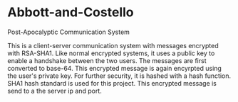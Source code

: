 # Abbott-and-Costello
Post-Apocalyptic Communication System

This is a client-server communication system with messages encrypted with RSA-SHA1. Like normal encrypted systems, it uses a public key to enable a handshake between the two users. The messages are first converted to base-64. This encrypted message is again encyrpted using the user's private key. For further security, it is hashed with a hash function. SHA1 hash standard is used for this project. This encrypted message is send to a the server ip and port.
